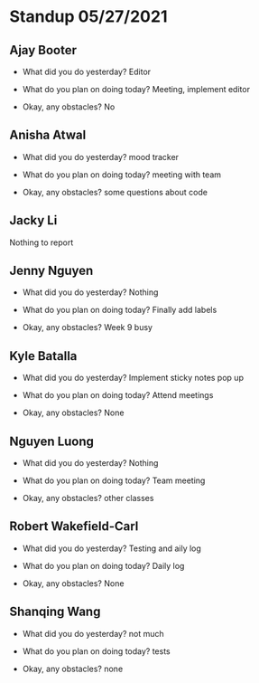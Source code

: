 # Standup 05/27/2021

## **Ajay Booter**
- What did you do yesterday?
Editor

- What do you plan on doing today?
Meeting, implement editor

- Okay, any obstacles?
No

## **Anisha Atwal**
- What did you do yesterday?
mood tracker

- What do you plan on doing today?
meeting with team

- Okay, any obstacles?
some questions about code

## **Jacky Li**
Nothing to report

## **Jenny Nguyen**
- What did you do yesterday?
Nothing

- What do you plan on doing today?
Finally add labels

- Okay, any obstacles?
Week 9 busy

## **Kyle Batalla**
- What did you do yesterday?
Implement sticky notes pop up

- What do you plan on doing today?
Attend meetings

- Okay, any obstacles?
None

## **Nguyen Luong**
- What did you do yesterday?
Nothing

- What do you plan on doing today?
Team meeting

- Okay, any obstacles?
other classes

## **Robert Wakefield-Carl**
- What did you do yesterday?
Testing and aily log

- What do you plan on doing today?
Daily log

- Okay, any obstacles?
None

## **Shanqing Wang**
- What did you do yesterday?
not much

- What do you plan on doing today?
tests

- Okay, any obstacles?
none
